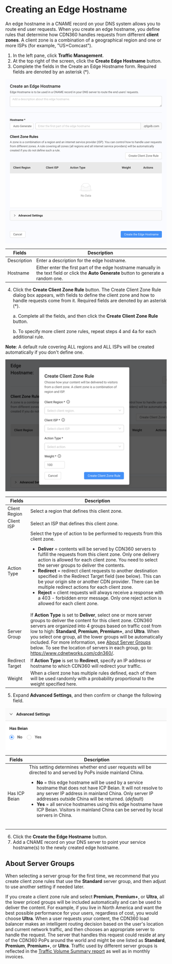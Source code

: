 # Creating an Edge Hostname 

An edge hostname in a CNAME record on your DNS system allows you to route end user requests. When you create an edge hostname, you define rules that determine how CDN360 handles requests from different **client zones**. A client zone is a combination of a geographical region and one or more ISPs (for example, "US+Comcast").

1. In the left pane, click **Traffic Management**.
2. At the top right of the screen, click the **Create Edge Hostname** button. 
3. Complete the fields in the Create an Edge Hostname form. Required fields are denoted by an asterisk (\*).

<p align=center><img src="/docs/resources/images/traffic-management/create-edge-hostname.png" alt="cname overview page"></p>


| **Fields**                               | **Description**                     |
| ---------------------------------------- | ----------------------------------- |
| Description | Enter a description for the edge hostname.  |
| Hostname       | Either enter the first part of the edge hostname manually in the text field or click the **Auto Generate** button to generate a random one. |

4. Click the **Create Client Zone Rule** button. The Create Client Zone Rule dialog box appears, with fields to define the client zone and how to handle requests come from it. Required fields are denoted by an asterisk (\*).

<ul>a. Complete all the fields, and then click the <strong>Create Client Zone Rule</strong> button.</ul>
<ul>b. To specify more client zone rules, repeat steps 4 and 4a for each additional rule.</ul>

**Note**: A default rule covering ALL regions and ALL ISPs will be created automatically if you don't define one.
<p align=center><img src="/docs/resources/images/traffic-management/create-client-zone-rule.png" alt="createclient region rule"></p>

| **Fields**        | **Description**                                                           |
| ----------------- | ------------------------------------------------------------------------- |
| Client Region     | Select a region that defines this client zone.|
| Client ISP        | Select an ISP that defines this client zone.|
| Action Type       | Select the type of action to be performed to requests from this client zone. <br><ul><li><strong>Deliver</strong> = contents will be served by CDN360 servers to fulfill the requests from this client zone. Only one delivery action is allowed for each client zone. You need to select the server groups to deliver the contents. </li><li><strong>Redirect</strong> = redirect client requests to another destination specified in the Redirect Target field (see below). This can be your origin site or another CDN provider. There can be multiple redirect actions for each client zone.</li><li><strong>Reject</strong> = client requests will always receive a response with a 403 - forbidden error message. Only one reject action is allowed for each client zone.</li></ul>  
| Server Group      | If <strong>Action Type</strong> is set to <strong>Deliver</strong>, select one or more server groups to deliver the content for this client zone. CDN360 servers are organized into 4 groups based on traffic cost from low to high: <strong>Standard</strong>, <strong>Premium</strong>, <strong>Premium+</strong>, and <strong>Ultra</strong>. When you select one group, all the lower groups will be automatically included. For more information, see [About Server Groups](#about-server-groups) below. To see the location of servers in each group, go to: https://www.cdnetworks.com/cdn360/.|
| Redirect Target   | If <strong>Action Type</strong> is set to <strong>Redirect</strong>, specify an IP address or hostname to which CDN360 will redirect your traffic. |
| Weight | When a client zone has multiple rules defined, each of them will be used randomly with a probability proportional to the weight specified here. |

5. Expand **Advanced Settings**, and then confirm or change the following field.

<p align=center><img src="/docs/resources/images/traffic-management/edge-hostname-advanced-settings.png" alt="advanced settings" width="550"></p>

| **Fields**      | **Description**                                              |
| --------------- | ------------------------------------------------------------ |
| Has ICP Beian   |   This setting determines whether end user requests will be directed to and served by PoPs inside mainland China. <br><ul><li><strong>No</strong> = this edge hostname will be used by a service hostname that does not have ICP Beian. It will not resolve to any server IP address in mainland China. Only server IP addresses outside China will be returned. (*default*) <li><strong>Yes</strong> = all service hostnames using this edge hostname have ICP Beian. Visitors in mainland China can be served by local servers in China.</li></br></ul>|

6. Click the **Create the Edge Hostname** button.
7. Add a CNAME record on your DNS server to point your service hostname(s) to the newly created edge hostname.
## About Server Groups
When selecting a server group for the first time, we recommend that you create client zone rules that use the **Standard** server group, and then adjust to use another setting if needed later.

If you create a client zone rule and select **Premium**, **Premium+**, or **Ultra**, all the lower priced groups will be included automatically and can be used to deliver the content. For example, if you live in North America and want the best possible performance for your users, regardless of cost, you would choose **Ultra**. When a user requests your content, the CDN360 load balancer makes an intelligent routing decision based on the user's location and current network traffic, and then chooses an appropriate server to handle the request. The server that handles this request could reside at any of the CDN360 PoPs around the world and might be one listed as **Standard**, **Premium**, **Premium+**, or **Ultra**. Traffic used by different server groups is reflected in the [Traffic Volume Summary report](</docs/portal/reports.md>) as well as in monthly invoices.
